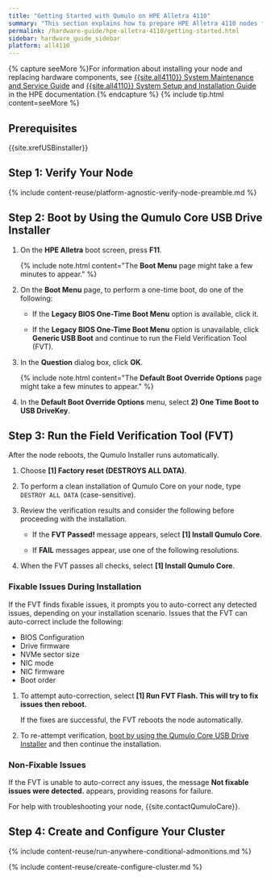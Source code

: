 ```yaml
---
title: "Getting Started with Qumulo on HPE Alletra 4110"
summary: "This section explains how to prepare HPE Alletra 4110 nodes for creating a Qumulo cluster. This guide is for system administrators, professional service providers, and colleagues in your organization who are responsible for installing and configuring server hardware."
permalink: /hardware-guide/hpe-alletra-4110/getting-started.html
sidebar: hardware_guide_sidebar
platform: all4110
---
```


{% capture seeMore %}For information about installing your node and replacing hardware components, see [{{site.all4110}} System Maintenance and Service Guide](https://support.hpe.com/hpesc/public/docDisplay?docLocale=en_US&docId=sd00002471en_us) and [{{site.all4110}} System Setup and Installation Guide](https://support.hpe.com/hpesc/public/docDisplay?docLocale=en_US&docId=sd00002563en_us) in the HPE documentation.{% endcapture %}
{% include tip.html content=seeMore %}

## Prerequisites
{{site.xrefUSBinstaller}}

## Step 1: Verify Your Node

{% include content-reuse/platform-agnostic-verify-node-preamble.md %}

## Step 2: Boot by Using the Qumulo Core USB Drive Installer

1. On the **HPE Alletra** boot screen, press **F11**.

   {% include note.html content="The **Boot Menu** page might take a few minutes to appear." %}

1. On the **Boot Menu** page, to perform a one-time boot, do one of the following:

   * If the **Legacy BIOS One-Time Boot Menu** option is available, click it.

   * If the **Legacy BIOS One-Time Boot Menu** option is unavailable, click **Generic USB Boot** and continue to run the Field Verification Tool (FVT).

1. In the **Question** dialog box, click **OK**.

   {% include note.html content="The **Default Boot Override Options** page might take a few minutes to appear." %}

1. In the **Default Boot Override Options** menu, select **2) One Time Boot to USB DriveKey**.


## Step 3: Run the Field Verification Tool (FVT)

After the node reboots, the Qumulo Installer runs automatically.

1. Choose **[1] Factory reset (DESTROYS ALL DATA)**.

1. To perform a clean installation of Qumulo Core on your node, type `DESTROY ALL DATA` (case-sensitive).

1. Review the verification results and consider the following before proceeding with the installation.

   * If the **FVT Passed!** message appears, select **[1] Install Qumulo Core**.

   * If **FAIL** messages appear, use one of the following resolutions.

1. When the FVT passes all checks, select **[1] Install Qumulo Core**.


### Fixable Issues During Installation
If the FVT finds fixable issues, it prompts you to auto-correct any detected issues, depending on your installation scenario. Issues that the FVT can auto-correct include the following:

* BIOS Configuration
* Drive firmware
* NVMe sector size
* NIC mode
* NIC firmware
* Boot order

1. To attempt auto-correction, select **[1] Run FVT Flash. This will try to fix issues then reboot.**

   If the fixes are successful, the FVT reboots the node automatically.

1. To re-attempt verification, [boot by using the Qumulo Core USB Drive Installer](#step-2-boot-by-using-the-qumulo-core-usb-drive-installer) and then continue the installation.


### Non-Fixable Issues
If the FVT is unable to auto-correct any issues, the message **Not fixable issues were detected.** appears, providing reasons for failure.

For help with troubleshooting your node, {{site.contactQumuloCare}}.

   
## Step 4: Create and Configure Your Cluster
{% include content-reuse/run-anywhere-conditional-admonitions.md %}

{% include content-reuse/create-configure-cluster.md %}
